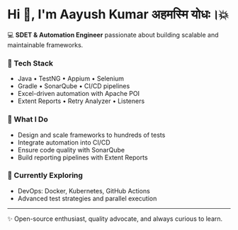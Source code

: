 # Hi 👋, I'm Aayush Kumar  अहमस्मि योधः।💥

💻 **SDET & Automation Engineer** passionate about building scalable and maintainable frameworks.  

### 🔧 Tech Stack  
- Java • TestNG • Appium • Selenium  
- Gradle • SonarQube • CI/CD pipelines  
- Excel-driven automation with Apache POI  
- Extent Reports • Retry Analyzer • Listeners  

### 🚀 What I Do  
- Design and scale frameworks to hundreds of tests  
- Integrate automation into CI/CD  
- Ensure code quality with SonarQube  
- Build reporting pipelines with Extent Reports  

### 🌱 Currently Exploring  
- DevOps: Docker, Kubernetes, GitHub Actions  
- Advanced test strategies and parallel execution  

---
✨ Open-source enthusiast, quality advocate, and always curious to learn.
